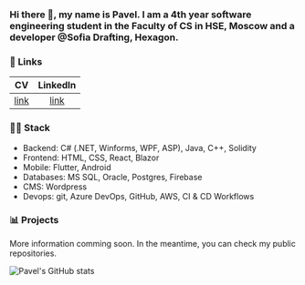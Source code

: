 ### Hi there 👋, my name is Pavel. I am a 4th year software engineering student in the Faculty of CS in HSE, Moscow and a developer @Sofia Drafting, Hexagon.

### 🔗 Links 
|CV|LinkedIn|
|:--:|:------:|
|[link](Dzhalev_Pavel_CV_July_23.pdf)|[link](https://www.linkedin.com/in/paveldzhalev/)|

### 🧑‍💻 Stack
- Backend: C# (.NET, Winforms, WPF, ASP), Java, C++, Solidity
- Frontend: HTML, CSS, React, Blazor
- Mobile: Flutter, Android
- Databases: MS SQL, Oracle, Postgres, Firebase
- CMS: Wordpress
- Devops: git, Azure DevOps, GitHub, AWS, CI & CD Workflows

### 📊 Projects
More information comming soon. In the meantime, you can check my public repositories.

![Pavel's GitHub stats](https://github-readme-stats.vercel.app/api?username=padjal&theme=dark)

